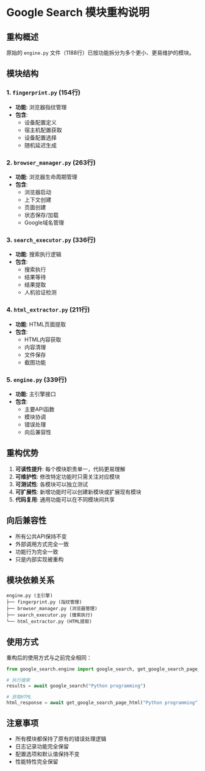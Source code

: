 # Google Search 模块重构说明

## 重构概述

原始的 `engine.py` 文件（1188行）已按功能拆分为多个更小、更易维护的模块。

## 模块结构

### 1. `fingerprint.py` (154行)
- **功能**: 浏览器指纹管理
- **包含**:
  - 设备配置定义
  - 宿主机配置获取
  - 设备配置选择
  - 随机延迟生成

### 2. `browser_manager.py` (263行)
- **功能**: 浏览器生命周期管理
- **包含**:
  - 浏览器启动
  - 上下文创建
  - 页面创建
  - 状态保存/加载
  - Google域名管理

### 3. `search_executor.py` (336行)
- **功能**: 搜索执行逻辑
- **包含**:
  - 搜索执行
  - 结果等待
  - 结果提取
  - 人机验证检测

### 4. `html_extractor.py` (211行)
- **功能**: HTML页面提取
- **包含**:
  - HTML内容获取
  - 内容清理
  - 文件保存
  - 截图功能

### 5. `engine.py` (339行)
- **功能**: 主引擎接口
- **包含**:
  - 主要API函数
  - 模块协调
  - 错误处理
  - 向后兼容性

## 重构优势

1. **可读性提升**: 每个模块职责单一，代码更易理解
2. **可维护性**: 修改特定功能时只需关注对应模块
3. **可测试性**: 各模块可以独立测试
4. **可扩展性**: 新增功能时可以创建新模块或扩展现有模块
5. **代码复用**: 通用功能可以在不同模块间共享

## 向后兼容性

- 所有公共API保持不变
- 外部调用方式完全一致
- 功能行为完全一致
- 只是内部实现被重构

## 模块依赖关系

```
engine.py (主引擎)
├── fingerprint.py (指纹管理)
├── browser_manager.py (浏览器管理)
├── search_executor.py (搜索执行)
└── html_extractor.py (HTML提取)
```

## 使用方式

重构后的使用方式与之前完全相同：

```python
from google_search.engine import google_search, get_google_search_page_html

# 执行搜索
results = await google_search("Python programming")

# 获取HTML
html_response = await get_google_search_page_html("Python programming")
```

## 注意事项

- 所有模块都保持了原有的错误处理逻辑
- 日志记录功能完全保留
- 配置选项和默认值保持不变
- 性能特性完全保留 